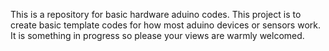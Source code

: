 This is a repository for basic hardware aduino codes.
This project is to create basic template codes for how most aduino devices or sensors work.
It is something in progress so please your views are warmly welcomed.

